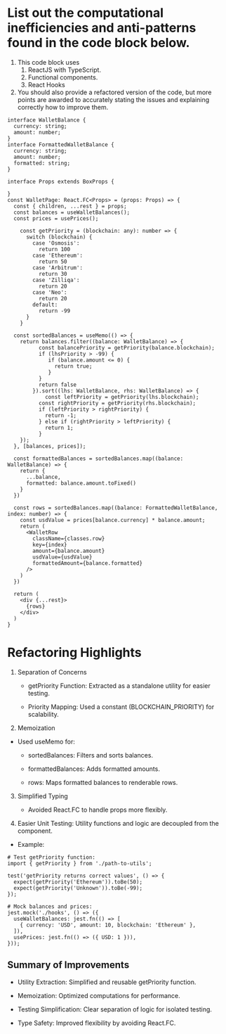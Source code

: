 # List out the computational inefficiencies and anti-patterns found in the code block below.

1. This code block uses
    1. ReactJS with TypeScript.
    2. Functional components.
    3. React Hooks
2. You should also provide a refactored version of the code, but more points are awarded to accurately stating the issues and explaining correctly how to improve them.

```
interface WalletBalance {
  currency: string;
  amount: number;
}
interface FormattedWalletBalance {
  currency: string;
  amount: number;
  formatted: string;
}

interface Props extends BoxProps {

}
const WalletPage: React.FC<Props> = (props: Props) => {
  const { children, ...rest } = props;
  const balances = useWalletBalances();
  const prices = usePrices();

	const getPriority = (blockchain: any): number => {
	  switch (blockchain) {
	    case 'Osmosis':
	      return 100
	    case 'Ethereum':
	      return 50
	    case 'Arbitrum':
	      return 30
	    case 'Zilliqa':
	      return 20
	    case 'Neo':
	      return 20
	    default:
	      return -99
	  }
	}

  const sortedBalances = useMemo(() => {
    return balances.filter((balance: WalletBalance) => {
		  const balancePriority = getPriority(balance.blockchain);
		  if (lhsPriority > -99) {
		     if (balance.amount <= 0) {
		       return true;
		     }
		  }
		  return false
		}).sort((lhs: WalletBalance, rhs: WalletBalance) => {
			const leftPriority = getPriority(lhs.blockchain);
		  const rightPriority = getPriority(rhs.blockchain);
		  if (leftPriority > rightPriority) {
		    return -1;
		  } else if (rightPriority > leftPriority) {
		    return 1;
		  }
    });
  }, [balances, prices]);

  const formattedBalances = sortedBalances.map((balance: WalletBalance) => {
    return {
      ...balance,
      formatted: balance.amount.toFixed()
    }
  })

  const rows = sortedBalances.map((balance: FormattedWalletBalance, index: number) => {
    const usdValue = prices[balance.currency] * balance.amount;
    return (
      <WalletRow 
        className={classes.row}
        key={index}
        amount={balance.amount}
        usdValue={usdValue}
        formattedAmount={balance.formatted}
      />
    )
  })

  return (
    <div {...rest}>
      {rows}
    </div>
  )
}
```


# Refactoring Highlights

1. Separation of Concerns

    - getPriority Function: Extracted as a standalone utility for easier testing.

    - Priority Mapping: Used a constant (BLOCKCHAIN_PRIORITY) for scalability.

2. Memoization

- Used useMemo for:

    - sortedBalances: Filters and sorts balances.

    - formattedBalances: Adds formatted amounts.

    - rows: Maps formatted balances to renderable rows.

3. Simplified Typing

    - Avoided React.FC<Props> to handle props more flexibly.

4. Easier Unit Testing: Utility functions and logic are decoupled from the component.

- Example:
```
# Test getPriority function:
import { getPriority } from './path-to-utils';

test('getPriority returns correct values', () => {
  expect(getPriority('Ethereum')).toBe(50);
  expect(getPriority('Unknown')).toBe(-99);
});

# Mock balances and prices:
jest.mock('./hooks', () => ({
  useWalletBalances: jest.fn(() => [
    { currency: 'USD', amount: 10, blockchain: 'Ethereum' },
  ]),
  usePrices: jest.fn(() => ({ USD: 1 })),
}));
```


## Summary of Improvements

- Utility Extraction: Simplified and reusable getPriority function.

- Memoization: Optimized computations for performance.

- Testing Simplification: Clear separation of logic for isolated testing.

- Type Safety: Improved flexibility by avoiding React.FC<Props>.